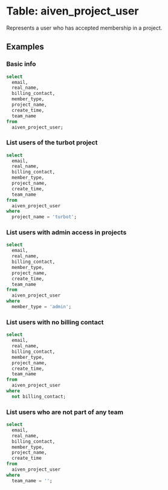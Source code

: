 # Table: aiven_project_user

Represents a user who has accepted membership in a project.

## Examples

### Basic info

```sql
select
  email,
  real_name,
  billing_contact,
  member_type,
  project_name,
  create_time,
  team_name
from
  aiven_project_user;
```

### List users of the turbot project

```sql
select
  email,
  real_name,
  billing_contact,
  member_type,
  project_name,
  create_time,
  team_name
from
  aiven_project_user
where
  project_name = 'turbot';
```

### List users with admin access in projects

```sql
select
  email,
  real_name,
  billing_contact,
  member_type,
  project_name,
  create_time,
  team_name
from
  aiven_project_user
where
  member_type = 'admin';
```

### List users with no billing contact

```sql
select
  email,
  real_name,
  billing_contact,
  member_type,
  project_name,
  create_time,
  team_name
from
  aiven_project_user
where
  not billing_contact;
```

### List users who are not part of any team

```sql
select
  email,
  real_name,
  billing_contact,
  member_type,
  project_name,
  create_time
from
  aiven_project_user
where
  team_name = '';
```
